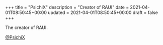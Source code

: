 +++
title = "PsichiX"
description = "Creator of RAUI"
date = 2021-04-01T08:50:45+00:00
updated = 2021-04-01T08:50:45+00:00
draft = false
+++

The creator of RAUI.

[@PsichiX](https://github.com/PsichiX)
